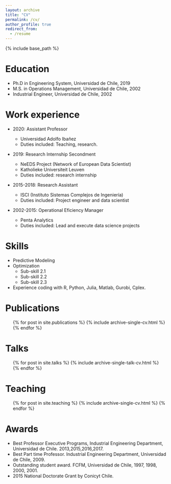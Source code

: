 ```yaml
---
layout: archive
title: "CV"
permalink: /cv/
author_profile: true
redirect_from:
  - /resume
---
```


{% include base_path %}

Education
======
* Ph.D in Engineering System, Universidad de Chile, 2019
* M.S. in Operations Management, Universidad de Chile, 2002
* Industrial Engineer, Universidad de Chile, 2002


Work experience
======
* 2020: Assistant Professor
  * Universidad Adolfo Ibañez
  * Duties included: Teaching, research.

* 2019: Research Internship Secondment
  * NeEDS Project (Network of European Data Scientist) 
  * Katholieke Universiteit Leuven
  * Duties included: research internship

* 2015-2018: Research Assistant
  * ISCI (Instituto Sistemas Complejos de Ingeniería)
  * Duties included: Project engineer and data scientist 

* 2002-2015: Operational Eficiency Manager
  * Penta Analytics
  * Duties included: Lead and execute data science projects
  
Skills
======
* Predictive Modeling
* Optimization
  * Sub-skill 2.1
  * Sub-skill 2.2
  * Sub-skill 2.3
* Experience coding with R, Python, Julia, Matlab, Gurobi, Cplex.

Publications
======
  <ul>{% for post in site.publications %}
    {% include archive-single-cv.html %}
  {% endfor %}</ul>
  
Talks
======
  <ul>{% for post in site.talks %}
    {% include archive-single-talk-cv.html %}
  {% endfor %}</ul>
  
Teaching
======
  <ul>{% for post in site.teaching %}
    {% include archive-single-cv.html %}
  {% endfor %}</ul>
  
Awards
======
* Best Professor Executive Programs, Industrial Engineering Department, Universidad de Chile. 2013,2015,2016,2017.
* Best Part time Professor. Industrial Engineering Department, Universidad de Chile, 2009.
* Outstanding student award. FCFM, Universidad de Chile, 1997, 1998, 2000, 2001.
* 2015 National Doctorate Grant by Conicyt Chile.


